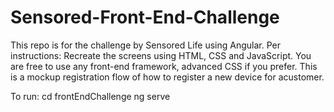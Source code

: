 # Sensored-Front-End-Challenge
This repo is for the challenge by Sensored Life using Angular.
Per instructions: Recreate the screens using HTML, CSS and JavaScript. You are free to use any front-end framework, advanced CSS if you prefer.
This is a mockup registration flow of how to register a new device for acustomer.


To run: 
cd frontEndChallenge
ng serve